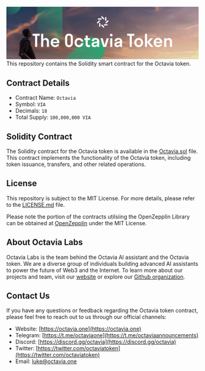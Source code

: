 ![Octavia Token Contract](/readme-assets/token.png)
This repository contains the Solidity smart contract for the Octavia token.

## Contract Details

- Contract Name: `Octavia`
- Symbol: `VIA`
- Decimals: `18`
- Total Supply: `100,000,000 VIA`

<!---  ## Audits

The Octavia token contract has undergone a security audit conducted by Hacken. You can find the audit report in the [audit.pdf](audit.pdf) file.-->

## Solidity Contract

The Solidity contract for the Octavia token is available in the [Octavia.sol](Octavia.sol) file. This contract implements the functionality of the Octavia token, including token issuance, transfers, and other related operations.

## License

This repository is subject to the MIT License. For more details, please refer to the [LICENSE.md](LICENSE.md) file.

Please note the portion of the contracts utilsiing the OpenZepplin Library can be obtained at [OpenZepplin](https://github.com/OpenZeppelin/openzeppelin-contracts/) under the MIT License.

## About Octavia Labs

Octavia Labs is the team behind the Octavia AI assistant and the Octavia token. We are a diverse group of individuals building advanced AI assistants to power the future of Web3 and the Internet. To learn more about our projects and team, visit our [website](https://octavia.one) or explore our [Github organization](https://github.com/Octavia-Labs).

## Contact Us

If you have any questions or feedback regarding the Octavia token contract, please feel free to reach out to us through our official channels:

- Website: [https://octavia.one](https://octavia.one)
- Telegram: [https://t.me/octaviaone](https://t.me/octaviaannouncements)
- Discord: [https://discord.gg/octavia](https://discord.gg/octavia)
- Twitter: [https://twitter.com/octaviatoken](https://twitter.com/octaviatoken)
- Email: luke@octavia.one
